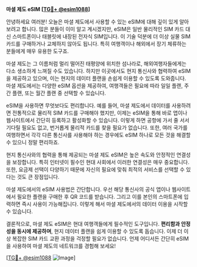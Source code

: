 **마셜 제도 eSIM [[TG💪+ @esim1088](https://t.me/s/esim1088)]**

안녕하세요 여러분! 오늘은 마셜 제도에서 사용할 수 있는 eSIM에 대해 깊이 있게 알아보려고 합니다. 많은 분들이 이미 알고 계시겠지만, eSIM은 일반 물리적인 SIM 카드 대신 스마트폰이나 태블릿에 내장된 전자식 SIM입니다. 이 기술 덕분에 더 이상 실물 SIM 카드를 구매하거나 교체하지 않아도 됩니다. 특히 여행객이나 해외에서 장기 체류하는 분들에게 매우 유용한 도구죠.

마셜 제도는 그 이름처럼 멀리 떨어진 태평양에 위치한 섬나라로, 해외여행자들에게는 다소 생소하게 느껴질 수도 있습니다. 하지만 이곳에서도 현지 통신사와 협력하여 eSIM을 제공하고 있으며, 이는 현지의 데이터 플랜을 손쉽게 이용할 수 있도록 도와줍니다. 마셜 제도에서는 다양한 eSIM 옵션을 제공하여, 여행객들은 필요에 따라 일일 플랜, 주간 플랜, 또는 월간 플랜 중 선택할 수 있습니다.

eSIM을 사용하면 무엇보다도 편리합니다. 예를 들어, 마셜 제도에서 데이터를 사용하려면 전통적으로 물리적 SIM 카드를 구매해야 했지만, 이제는 eSIM을 통해 바로 앱이나 웹사이트에서 간단히 등록하고 활성화할 수 있습니다. 이렇게 하면 공항에 가서 줄 서서 기다릴 필요도 없고, 번거롭게 물리적 카드를 찾을 필요가 없습니다. 또한, 여러 국가를 여행하면서 각각 다른 통신사를 사용해야 하는 경우에도 eSIM 하나로 모든 것을 해결할 수 있으니 정말 편리하죠.

현지 통신사와의 협력을 통해 제공되는 마셜 제도 eSIM은 높은 속도와 안정적인 연결성을 보장합니다. 특히 인터넷이 필수인 현대 사회에서 이러한 연결성은 매우 중요합니다. 또한, 요금제 선택이 다양하기 때문에 자신의 필요에 맞춰 최적의 서비스를 선택할 수 있다는 것도 큰 장점입니다.

마셜 제도에서의 eSIM 사용법은 간단합니다. 우선 해당 통신사의 공식 앱이나 웹사이트에서 필요한 플랜을 구매한 후 QR 코드를 받습니다. 그리고 이를 본인의 스마트폰에 입력하면 즉시 사용이 가능해집니다. 이렇게 해서 마셜 제도에서의 데이터 이용을 시작할 수 있습니다.

결론적으로, 마셜 제도 eSIM은 현대 여행객들에게 필수적인 도구입니다. **편리함과 안정성을 동시에 제공하며**, 현지 데이터 플랜을 쉽게 이용할 수 있도록 돕습니다. 이제 더 이상 복잡한 SIM 카드 교환 과정을 걱정할 필요가 없습니다. 언제 어디서든 간단히 eSIM을 사용하여 마셜 제도의 네트워크를 경험해 보세요!

[[TG💪+ @esim1088](https://t.me/s/esim1088) ![Image](https://i.postimg.cc/Y0z9fWf4/image.png)]